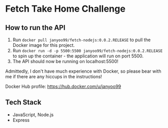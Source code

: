 # Fetch Take Home Challenge

## How to run the API
1. Run `docker pull janyoo99/fetch-nodejs:0.0.2.RELEASE` to pull the Docker image for this project.
2. Run `docker run -d -p 5500:5500 janyoo99/fetch-nodejs:0.0.2.RELEASE` to spin up the container - the application will run on port 5500.
3. The API should now be running on localhost:5500!

Admittedly, I don't have much experience with Docker, so please bear with me if there are any hiccups in the instructions!

Docker Hub profile: https://hub.docker.com/u/janyoo99

## Tech Stack
- JavaScript, Node.js
- Express
